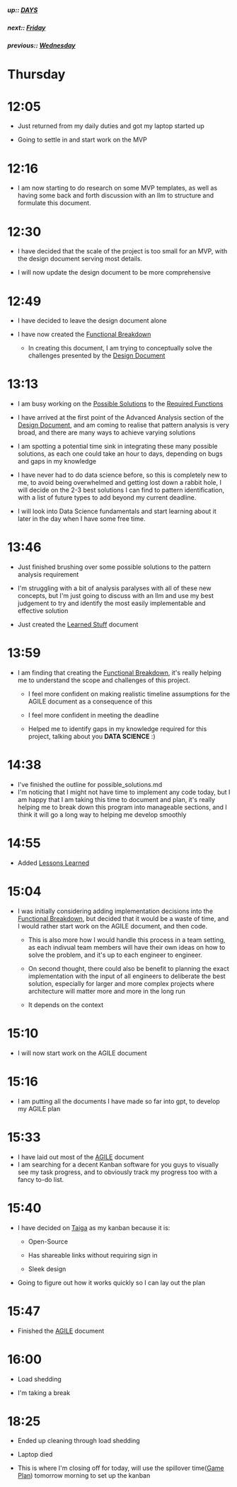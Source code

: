 ##### up:: [DAYS](../mocs/days.md)

##### next:: [Friday](./29Sept2023.md)

##### previous:: [Wednesday](./27Sept2023.md)

# Thursday

# 12:05

- Just returned from my daily duties and got my laptop started up

- Going to settle in and start work on the MVP

# 12:16

- I am now starting to do research on some MVP templates, as well as having some back and forth discussion with an llm to structure and formulate this document.

# 12:30

- I have decided that the scale of the project is too small for an MVP, with the design document serving most details.

- I will now update the design document to be more comprehensive

# 12:49

- I have decided to leave the design document alone

- I have now created the [Functional Breakdown](../documents/functional_breakdown.md)
  
  - In creating this document, I am trying to conceptually solve the challenges presented by the [Design Document](../documents/design_document.md)

# 13:13

- I am busy working on the [Possible Solutions](../documents/functional_breakdown/possible_solutions.md) to the [Required Functions](../documents/functional_breakdown/required_functions.md)

- I have arrived at the first point of the Advanced Analysis section of the [Design Document](../documents/design_document.md), and am coming to realise that pattern analysis is very broad, and there are many ways to achieve varying solutions

- I am spotting a potential time sink in integrating these many possible solutions, as each one could take an hour to days, depending on bugs and gaps in my knowledge

- I have never had to do data science before, so this is completely new to me, to avoid being overwhelmed and getting lost down a rabbit hole, I will decide on the 2-3 best solutions I can find to pattern identification, with a list of future types to add beyond my current deadline. 

- I will look into Data Science fundamentals and start learning about it later in the day when I have some free time.

# 13:46

- Just finished brushing over some possible solutions to the pattern analysis requirement

- I'm struggling with a bit of analysis paralyses with all of these new concepts, but I'm just going to discuss with an llm and use my best judgement to try and identify the most easily implementable and effective solution

- Just created the [Learned Stuff](../sentiments/learned_stuff.md) document

# 13:59

- I am finding that creating the [Functional Breakdown](../documents/functional_breakdown.md), it's really helping me to understand the scope and challenges of this project.
  
  - I feel more confident on making realistic timeline assumptions for the AGILE document as a consequence of this 
  
  - I feel more confident in meeting the deadline
  
  - Helped me to identify gaps in my knowledge required for this project, talking about you **DATA SCIENCE** :)

# 14:38

- I've finished the outline for possible_solutions.md
- I'm noticing that I might not have time to implement any code today, but I am happy that I am taking this time to document and plan, it's really helping me to break down this program into manageable sections, and I think it will go a long way to helping me develop smoothly

# 14:55

- Added [Lessons Learned](../sentiments/lessons.md)

# 15:04

- I was initially considering adding implementation decisions into the [Functional Breakdown](../documents/functional_breakdown.md), but decided that it would be a waste of time, and I would rather start work on the AGILE document, and then code. 
  
  - This is also more how I would handle this process in a team setting, as each indivual team members will have their own ideas on how to solve the problem, and it's up to each engineer to engineer.
  
  - On second thought, there could also be benefit to planning the exact implementation with the input of all engineers to deliberate the best solution, especially for larger and more complex projects where architecture will matter more and more in the long run
  
  - It depends on the context

# 15:10

- I will now start work on the AGILE document

# 15:16

- I am putting all the documents I have made so far into gpt, to develop my AGILE plan

# 15:33

- I have laid out most of the [AGILE](../documents/agile.md) document
- I am searching for a decent Kanban software for you guys to visually see my task progress, and to obviously track my progress too with a fancy to-do list.

# 15:40

- I have decided on [Taiga](https://taiga.io) as my kanban because it is:
  
  - Open-Source
  
  - Has shareable links without requiring sign in
  
  - Sleek design

- Going to figure out how it works quickly so I can lay out the plan

# 15:47

- Finished the [AGILE](../documents/agile.md) document

# 16:00

- Load shedding

- I'm taking a break

# 18:25

- Ended up cleaning through load shedding

- Laptop died

- This is where I'm closing off for today, will use the spillover time([Game Plan](../documents/game_plan.md)) tomorrow morning to set up the kanban